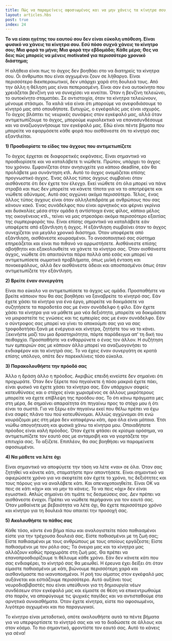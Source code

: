```yaml
---
title: Πώς να παραμείνεις αφοσιωμένος και να μην χάνεις τα κίνητρα σου;
layout: articles.hbs
post: true
index: 24
---
```


**To να είσαι ηγέτης του εαυτού σου δεν είναι εύκολη υπόθεση. Είναι φυσικό να χάνεις τα κίνητρα σου. Εσύ πόσο συχνά
χάνεις το κίνητρο σου; Μια φορά το μήνα; Μια φορά την εβδομάδα; Κάθε μέρα; Θες να δεις πώς μπορείς να μένεις motivated
για περισσότερο χρονικό διάστημα;**

Η αλήθεια είναι πως το άγχος δεν βοηθάει στο να διατηρείς τα κίνητρα σου. Οι άνθρωποι που είναι αγχωμένοι ζουν σε
λήθαργο. Είναι περισσότερο διεκπεραιωτικοί, δεν υπάρχει χαρά στη δουλειά τους. Από την άλλη η θέληση μας είναι
πεπερασμένη. Είναι σαν ένα αυτοκίνητο που χρειάζεται βενζίνη για να συνεχίσει να κινείται. Όταν η βενζίνη τελειώνει, το
αυτοκίνητο σταματάει. Σε αντιστοιχία, όταν τα κίνητρα τελειώνουν, μένουμε στάσιμοι. Τα καλά νέα είναι ότι μπορούμε να
ανεφοδιάσουμε το κίνητρό μας από οπουδήποτε. Ευτυχώς, ο εγκέφαλός μας είναι ισχυρός. Το άγχος βλάπτει τις νευρικές
συνάψεις στον εγκέφαλό μας, αλλά όταν αντιμετωπίζουμε το άγχος, μπορούμε κυριολεκτικά να επανασυνδέσουμε και να
αναζωογονήσουμε τον εγκέφαλό μας. Εδώ είναι πέντε βήματα που μπορείτε να εφαρμόσετε κάθε φορά που αισθάνεστε ότι το
κίνητρό σας εξαντλείται.

**1) Προσδιορίστε το είδος του άγχους που αντιμετωπίζετε**

Το άγχος έρχεται σε διαφορετικές εκφάνσεις. Είναι σημαντικό να προσδιορίσετε και να καταλάβετε τι νιώθετε. Πρώτον,
υπάρχει το άγχος του χρόνου. Εμφανίζεται όταν ανησυχείτε για κάποιο deadline, εάν θα προλάβετε μια συνάντηση κτλ. Αυτό
το άγχος ονομάζεται επίσης προγνωστικό άγχος. Ένας άλλος τύπος άγχους συμβαίνει όταν αισθάνεστε ότι δεν έχετε τον
έλεγχο. Εκεί νιώθετε ότι όλα μπορεί να πάνε στραβά και πως δεν μπορείτε να κάνετε τίποτα για να το αποτρέψετε και
νιώθετε αδύναμος. Αυτό σας αγχώνει ακόμα περισσότερο. Τέλος, ένας άλλος τύπος άγχους είναι όταν αλληλεπιδράτε με
ανθρώπους που σας κάνουν κακό. Ένας συνάδελφος που είναι αρνητικός και φέρνει γκρίνια και δυσκολίες μέσα στην ομάδα ή
αντίστοιχα ένας φίλος, κάποιο μέλος της οικογένειας κτλ., τείνει να μας στρεσάρει ακόμα περισσότερο εξαιτίας της
συμπεριφοράς του. Είναι επίσης σημαντικό να καταλάβετε εάν υποφέρετε από εξάντληση ή άγχος. Η εξάντληση συμβαίνει όταν
το άγχος συνεχίζεται για μεγάλο χρονικό διάστημα. Όταν υποφέρετε από εξάντληση, αισθάνεστε κουρασμένοι. Το ανοσοποιητικό
σας σύστημα επηρεάζεται και είναι πιο πιθανό να αρρωστήσετε. Αισθάνεστε επίσης αβοήθητοι και εξακολουθείτε να χάνετε τα
κίνητρα σας. Όταν αισθάνεστε άγχος, νιώθετε ότι απαιτούνται πάρα πολλά από εσάς και μπορεί να αντιμετωπίσετε σωματικά
προβλήματα, όπως μυϊκή ένταση και πονοκεφάλους, αλλά δεν αισθάνεστε άδειοι και αποσπασμένοι όπως όταν αντιμετωπίζετε την
εξάντληση.

**2) Βρείτε έναν συνεργάτη**

Είναι πιο εύκολο να αντιμετωπίσετε το άγχος ως ομάδα. Προσπαθήστε να βρείτε κάποιον που θα σας βοηθήσει να ξαναβρείτε το
κίνητρό σας. Εάν έχετε χάσει τα κίνητρα για ένα έργο, μπορείτε να δοκιμάσετε να συζητήσετε τα παραδοτέα σας με έναν
συνάδελφο ή φίλο. Εάν έχετε χάσει τα κίνητρα για να μάθετε μια νέα δεξιότητα, μπορείτε να δοκιμάσετε να μοιραστείτε τις
γνώσεις και τις εμπειρίες σας με έναν συνάδελφο. Εάν ο σύντροφος σας μπορεί να γίνει το αποκούμπι σας για να σας
τροφοδοτήσει ξανά με ενέργεια και κίνητρα, ζητήστε του να το κάνει. Ξεκινήστε μαζί του μια δραστηριότητα, πάρτε
παράδειγμα απ’ τη δική του πειθαρχία. Προσπαθήστε να ενθαρρύνετε ο ένας τον άλλον. Η συζήτηση των εμπειριών σας με
κάποιον άλλο μπορεί να αναζωογονήσει το ενδιαφέρον και τα κίνητρά σας. Το να έχεις έναν συνεργάτη σε κρατά επίσης
υπόλογο, οπότε δεν παρεκκλίνεις τόσο εύκολα.

**3) Παρακολουθήστε την πρόοδό σας**

Άλλο η δράση άλλο η πρόοδος. Ακριβώς επειδή κινείστε δεν σημαίνει ότι προχωράτε. Όταν δεν ξέρετε πού πηγαίνετε ή πόσο
μακριά έχετε πάει, είναι φυσικό να έχετε χάσει τα κίνητρα σας. Εάν υπάρχουν σαφείς κατευθύνσεις και ο στόχος είναι
χωρισμένος σε άλλους μικρότερους μπορείτε να έχετε επίβλεψη της προόδου σας. Το ότι κάνω πράγματα μες στη μέρα, δε
σημαίνει απαραίτητα ότι πηγαίνω προς το στόχο μου ή ότι είναι τα σωστά. Για να ξέρω εάν πηγαίνω εκεί που θέλω πρέπει να
έχω ένα σαφές πλάνο του πού κατευθύνομαι. Αλλιώς αγχώνομαι ότι ενώ κουράζομαι μες στη μέρα δεν καταφέρνω κάτι, άρα όλα
είναι μάταια. Έτσι νιώθω απογοήτευση και φυσικά χάνω τα κίνητρα μου. Οποιαδήποτε πρόοδος είναι καλή πρόοδος. Όταν έχετε
φτάσει σε κρίσιμα ορόσημα, να αντιμετωπίζετε τον εαυτό σας με ανταμοιβή και να γιορτάζετε την επιτυχία σας. Το αξίζετε.
Επιπλέον, θα σας βοηθήσει να παραμείνετε αφοσιωμένοι.

**4) Να μάθετε να λέτε όχι**

Είναι σημαντικό να αποφύγετε την τάση να λέτε «ναι» σε όλα. Όταν σας ζητηθεί να κάνετε κάτι, σταματήστε πριν απαντήσετε.
Είναι σημαντικό να αφιερώσετε χρόνο για να σκεφτείτε εάν έχετε το χρόνο, τις δεξιότητες και τους πόρους για να αναλάβετε
κάτι. Και απενοχοποιηθείτε. Είναι ΟΚ να πεις σε κάτι «όχι» και να μην το κάνεις. Το να πεις «όχι» δεν είναι εγωιστικό.
Απλώς σημαίνει ότι τιμάτε τις δεσμεύσεις σας. Δεν πρέπει να αισθάνεστε ένοχοι. Πρέπει να νιώθετε περήφανοι για τον εαυτό
σας. Όταν μαθαίνετε με βεβαιότητα να λέτε όχι, θα έχετε περισσότερο χρόνο και κίνητρο για τη δουλειά που απαιτεί την
προσοχή σας.

**5) Ακολουθήστε το πάθος σας**

Κάθε τόσο, κάντε ένα βήμα πίσω και αναλογιστείτε πόσο παθιασμένοι είστε για την τρέχουσα δουλειά σας. Είστε παθιασμένοι
με τη ζωή σας; Είστε παθιασμένοι με τους ανθρώπους με τους οποίους εργάζεστε; Είστε παθιασμένοι με τον ρόλο σας; Τα
όνειρα μας και τα κίνητρα μας αλλάζουν καθώς προχωράτε στη ζωή μας. Θα πρέπει να επαναπροσδιορίζουμε τι θέλουμε κάθε
χρόνο. Εάν δεν κάνετε κάτι που σας ενδιαφέρει, το κίνητρό σας θα μειωθεί. Η έρευνα έχει δείξει ότι όταν είμαστε
παθιασμένοι με κάτι, βιώνουμε περισσότερη χαρά και αισθανόμαστε πιο ικανοποιημένοι. Η ροή του αίματος στον εγκέφαλό μας
αυξάνεται και εστιάζουμε περισσότερο. Αυτό αυξάνει τους νευροδιαβιβαστές που είναι υπεύθυνοι για τη δημιουργία νέων
συνδέσεων στον εγκέφαλό μας και είμαστε σε θέση να επικεντρωθούμε στο παρόν, να αποφύγουμε τις ψυχικές παγίδες και να
αντισταθούμε στα αρνητικά συναισθήματα. Όταν έχετε κίνητρα, είστε πιο αφοσιωμένοι, λιγότερο αγχωμένοι και πιο
παραγωγικοί.

Το κίνητρο είναι μεταδοτικό, οπότε ακολουθήστε αυτά τα πέντε βήματα για να υπερφορτίσετε το κίνητρό σας και να το
διαδώσετε σε άλλους και στον κόσμο. Το πιο σημαντικό, φροντίστε τον εαυτό σας. Αυτό το κάνεις για σένα!